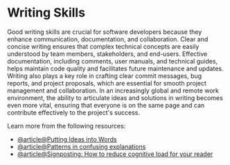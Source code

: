 # Writing Skills

Good writing skills are crucial for software developers because they enhance communication, documentation, and collaboration. Clear and concise writing ensures that complex technical concepts are easily understood by team members, stakeholders, and end-users. Effective documentation, including comments, user manuals, and technical guides, helps maintain code quality and facilitates future maintenance and updates. Writing also plays a key role in crafting clear commit messages, bug reports, and project proposals, which are essential for smooth project management and collaboration. In an increasingly global and remote work environment, the ability to articulate ideas and solutions in writing becomes even more vital, ensuring that everyone is on the same page and can contribute effectively to the project's success.

Learn more from the following resources:

- [@article@Putting Ideas into Words](https://www.paulgraham.com/words.html)
- [@article@Patterns in confusing explanations](https://jvns.ca/blog/confusing-explanations/)
- [@article@Signposting: How to reduce cognitive load for your reader](https://newsletter.weskao.com/p/sign-posting-how-to-reduce-cognitive)
